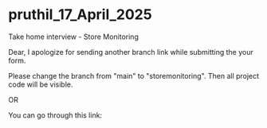 # pruthil_17_April_2025
Take home interview - Store Monitoring


Dear, I apologize for sending another branch link while submitting the your form. 

Please change the branch from "main" to "storemonitoring". Then all project code will be visible.

OR

You can go through this link: 

